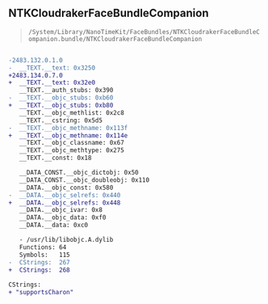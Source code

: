 ## NTKCloudrakerFaceBundleCompanion

> `/System/Library/NanoTimeKit/FaceBundles/NTKCloudrakerFaceBundleCompanion.bundle/NTKCloudrakerFaceBundleCompanion`

```diff

-2483.132.0.1.0
-  __TEXT.__text: 0x3250
+2483.134.0.7.0
+  __TEXT.__text: 0x32e0
   __TEXT.__auth_stubs: 0x390
-  __TEXT.__objc_stubs: 0xb60
+  __TEXT.__objc_stubs: 0xb80
   __TEXT.__objc_methlist: 0x2c8
   __TEXT.__cstring: 0x5d5
-  __TEXT.__objc_methname: 0x113f
+  __TEXT.__objc_methname: 0x114e
   __TEXT.__objc_classname: 0x67
   __TEXT.__objc_methtype: 0x275
   __TEXT.__const: 0x18

   __DATA_CONST.__objc_dictobj: 0x50
   __DATA_CONST.__objc_doubleobj: 0x110
   __DATA.__objc_const: 0x580
-  __DATA.__objc_selrefs: 0x440
+  __DATA.__objc_selrefs: 0x448
   __DATA.__objc_ivar: 0x8
   __DATA.__objc_data: 0xf0
   __DATA.__data: 0xc0

   - /usr/lib/libobjc.A.dylib
   Functions: 64
   Symbols:   115
-  CStrings:  267
+  CStrings:  268
 
CStrings:
+ "supportsCharon"

```
